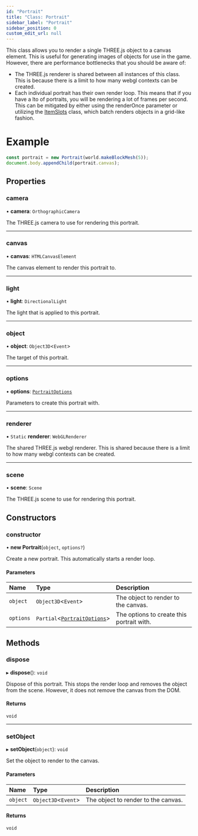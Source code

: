 ```yaml
---
id: "Portrait"
title: "Class: Portrait"
sidebar_label: "Portrait"
sidebar_position: 0
custom_edit_url: null
---
```


This class allows you to render a single THREE.js object to a canvas element.
This is useful for generating images of objects for use in the game. However, there
are performance bottlenecks that you should be aware of:
- The THREE.js renderer is shared between all instances of this class. This is because
  there is a limit to how many webgl contexts can be created.
- Each individual portrait has their own render loop. This means that if you have a lto
  of portraits, you will be rendering a lot of frames per second. This can be mitigated
  by either using the renderOnce parameter or utilizing the [ItemSlots](ItemSlots.md) class, which
  batch renders objects in a grid-like fashion.

# Example
```ts
const portrait = new Portrait(world.makeBlockMesh(5));
document.body.appendChild(portrait.canvas);
```

## Properties

### camera

• **camera**: `OrthographicCamera`

The THREE.js camera to use for rendering this portrait.

___

### canvas

• **canvas**: `HTMLCanvasElement`

The canvas element to render this portrait to.

___

### light

• **light**: `DirectionalLight`

The light that is applied to this portrait.

___

### object

• **object**: `Object3D`<`Event`\>

The target of this portrait.

___

### options

• **options**: [`PortraitOptions`](../modules.md#portraitoptions-120)

Parameters to create this portrait with.

___

### renderer

▪ `Static` **renderer**: `WebGLRenderer`

The shared THREE.js webgl renderer. This is shared because there is a limit to
how many webgl contexts can be created.

___

### scene

• **scene**: `Scene`

The THREE.js scene to use for rendering this portrait.

## Constructors

### constructor

• **new Portrait**(`object`, `options?`)

Create a new portrait. This automatically starts a render loop.

#### Parameters

| Name | Type | Description |
| :------ | :------ | :------ |
| `object` | `Object3D`<`Event`\> | The object to render to the canvas. |
| `options` | `Partial`<[`PortraitOptions`](../modules.md#portraitoptions-120)\> | The options to create this portrait with. |

## Methods

### dispose

▸ **dispose**(): `void`

Dispose of this portrait. This stops the render loop and removes the object from the scene.
However, it does not remove the canvas from the DOM.

#### Returns

`void`

___

### setObject

▸ **setObject**(`object`): `void`

Set the object to render to the canvas.

#### Parameters

| Name | Type | Description |
| :------ | :------ | :------ |
| `object` | `Object3D`<`Event`\> | The object to render to the canvas. |

#### Returns

`void`

